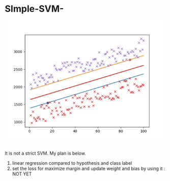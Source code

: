 # SImple-SVM-
![](myplot.png)

## 
It is not a strict SVM.
My plan is below.
1. linear regression compared to hypothesis and class label
2. set the loss for maximize margin and update weight and bias by using it : NOT YET
